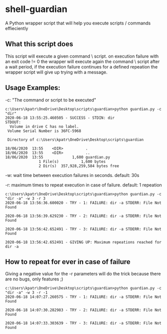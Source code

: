 # shell-guardian
A Python wrapper script that will help you execute scripts / commands effieciently

## What this script does
This script will execute a given command \ script. on execution failure with an exit code != 0 the wrapper will execute again the command \ script after a wait period, if the execution failure continues for a defined repeation the wrapper script will give up trying with a message.

## Usage Examples:
-c: "The command or script to be executed"
```
c:\Users\kpatr\OneDrive\Desktop\scripts\guardian>python guardian.py -c "dir"
2020-06-18 13:55:25.460505 - SUCCESS - STDIN: dir
STDOUT:
  Volume in drive C has no label.
 Volume Serial Number is 36FC-5968

 Directory of c:\Users\kpatr\OneDrive\Desktop\scripts\guardian

18/06/2020  13:55    <DIR>          .
18/06/2020  13:55    <DIR>          ..
18/06/2020  13:55             1,600 guardian.py
               1 File(s)          1,600 bytes
               2 Dir(s)  357,928,259,584 bytes free
```
-w: wait time between execution failures in seconds. default: 30s

-r: maximum times to repeat execution in case of failure. default: 1 repeation
```
c:\Users\kpatr\OneDrive\Desktop\scripts\guardian>python guardian.py -c "dir -a" -w 3 -r 3
2020-06-18 13:56:36.600020 - TRY - 1: FAILURE: dir -a STDERR: File Not Found

2020-06-18 13:56:39.629230 - TRY - 2: FAILURE: dir -a STDERR: File Not Found

2020-06-18 13:56:42.652491 - TRY - 3: FAILURE: dir -a STDERR: File Not Found

2020-06-18 13:56:42.652491 - GIVING UP: Maximum repeations reached for dir -a
```
## How to repeat for ever in case of failure
Giving a negative value for the -r parameters will do the trick because there are no bugs, only features ;)
```
c:\Users\kpatr\OneDrive\Desktop\scripts\guardian>python guardian.py -c "dir -a" -w 3 -r -1
2020-06-18 14:07:27.260575 - TRY - 1: FAILURE: dir -a STDERR: File Not Found

2020-06-18 14:07:30.282983 - TRY - 2: FAILURE: dir -a STDERR: File Not Found

2020-06-18 14:07:33.303639 - TRY - 3: FAILURE: dir -a STDERR: File Not Found
```
